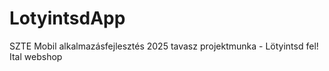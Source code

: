 # LotyintsdApp
SZTE Mobil alkalmazásfejlesztés 2025 tavasz projektmunka - Lötyintsd fel! Ital webshop
